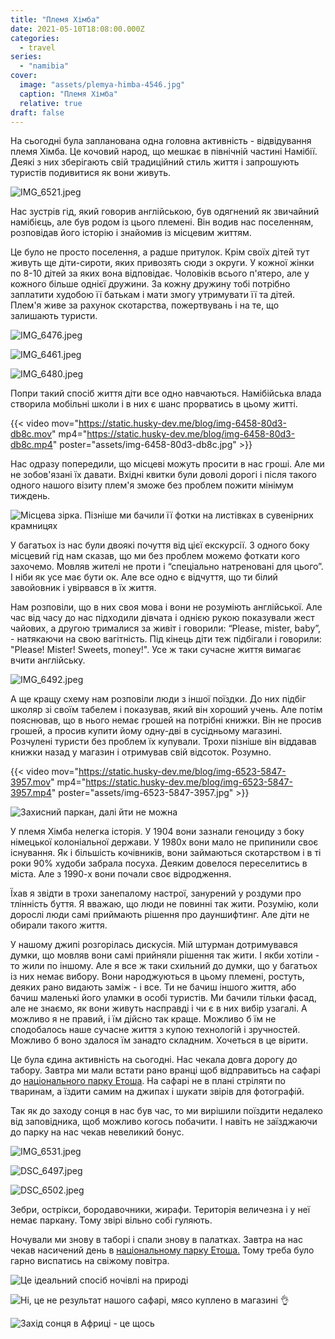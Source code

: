 ```yaml
---
title: "Племя Хімба"
date: 2021-05-10T18:08:00.000Z
categories:
  - travel
series:
  - "namibia"
cover:
  image: "assets/plemya-himba-4546.jpg"
  caption: "Племя Хімба"
  relative: true
draft: false
---
```


На сьогодні була запланована одна головна активність - відвідування племя Хімба. Це кочовий народ, що мешкає в північній частині Намібії. Деякі з них зберігають свій традиційний стиль життя і запрошують туристів подивитися як вони живуть.

![IMG_6521.jpeg](assets/img-6521-5873.jpg)

Нас зустрів гід, який говорив англійською, був одягнений як звичайний намібієць, але був родом із цього племені. Він водив нас поселенням, розповідав його історію і знайомив із місцевим життям.

Це було не просто поселення, а радше притулок. Крім своїх дітей тут живуть ще діти-сироти, яких привозять сюди з округи. У кожної жінки по 8-10 дітей за яких вона відповідає. Чоловіків всього п'ятеро, але у кожного більше однієї дружини. За кожну дружину тобі потрібно заплатити худобою її батькам і мати змогу утримувати її та дітей. Плем'я живе за рахунок скотарства, пожертвувань і на те, що залишають туристи.

![IMG_6476.jpeg](assets/img-6476-b42d.jpg)

![IMG_6461.jpeg](assets/img-6461-a5b9.jpg)

![IMG_6480.jpeg](assets/img-6480-f957.jpg)

Попри такий спосіб життя діти все одно навчаються. Намібійська влада створила мобільні школи і в них є шанс прорватись в цьому житті.

{{< video mov="https://static.husky-dev.me/blog/img-6458-80d3-db8c.mov" mp4="https://static.husky-dev.me/blog/img-6458-80d3-db8c.mp4" poster="assets/img-6458-80d3-db8c.jpg" >}}

Нас одразу попередили, що місцеві можуть просити в нас гроші. Але ми не зобов'язані їх давати. Вхідні квитки були доволі дорогі і після такого одного нашого візиту плем'я зможе без проблем пожити мінімум тиждень.

![Місцева зірка. Пізніше ми бачили її фотки на листівках в сувенірних крамницях](assets/mistseva-zirka-piznishe-mi-bachili-ii-fotki-na-listivkah-v-suvenirnih-kramnitsyah-ba88.jpg "Місцева зірка. Пізніше ми бачили її фотки на листівках в сувенірних крамницях")

У багатьох із нас були двоякі почуття від цієї екскурсії. З одного боку місцевий гід нам сказав, що ми без проблем можемо фоткати кого захочемо. Мовляв жителі не проти і “спеціально натреновані для цього”. І ніби як усе має бути ок. Але все одно є відчуття, що ти білий завойовник і увірвався в їх життя.

Нам розповіли, що в них своя мова і вони не розуміють англійської. Але час від часу до нас підходили дівчата і однією рукою показували жест чайових, а другою трималися за живіт і говорили: “Please, mister, baby”, - натякаючи на свою вагітність. Під кінець діти теж підбігали і говорили: "Please! Mister! Sweets, money!". Усе ж таки сучасне життя вимагає вчити англійську.

![IMG_6492.jpeg](assets/img-6492-2252.jpg)

А ще кращу схему нам розповіли люди з іншої поїздки. До них підбіг школяр зі своїм табелем і показував, який він хороший учень. Але потім пояснював, що в нього немає грошей на потрібні книжки. Він не просив грошей, а просив купити йому одну-дві в сусідньому магазині. Розчулені туристи без проблем їх купували. Трохи пізніше він віддавав книжки назад у магазин і отримував свій відсоток. Розумно.

{{< video mov="https://static.husky-dev.me/blog/img-6523-5847-3957.mov" mp4="https://static.husky-dev.me/blog/img-6523-5847-3957.mp4" poster="assets/img-6523-5847-3957.jpg" >}}

![Захисний паркан, далі йти не можна](assets/zahisnii-parkan-dali-iti-ne-mozhna-09b9.jpg "Захисний паркан, далі йти не можна")

У племя Хімба нелегка історія. У 1904 вони зазнали геноциду з боку німецької колоніальної держави. У 1980х вони мало не припинили своє існування. Як і більшість кочівників, вони займаються скотарством і в ті роки 90% худоби забрала посуха. Деяким довелося переселитись в міста. Але з 1990-х вони почали своє відродження.

Їхав я звідти в трохи занепалому настрої, занурений у роздуми про тлінність буття. Я вважаю, що люди не повинні так жити. Розумію, коли дорослі люди самі приймають рішення про дауншифтинг. Але діти не обирали такого життя.

У нашому джипі розгорілась дискусія. Мій штурман дотримувався думки, що мовляв вони самі прийняли рішення так жити. І якби хотіли - то жили по іншому. Але я все ж таки схильний до думки, що у багатьох із них немає вибору. Вони народжуються в цьому племені, ростуть, деяких рано видають заміж - і все. Ти не бачиш іншого життя, або бачиш маленькі його уламки в особі туристів. Ми бачили тільки фасад, але не знаємо, як вони живуть насправді і чи є в них вибір узагалі. А можливо я не правий, і їм дійсно так краще. Можливо б їм не сподобалось наше сучасне життя з купою технологій і зручностей. Можливо б воно здалося їм занадто складним. Хочеться в це вірити.

Це була єдина активність на сьогодні. Нас чекала довга дорогу до табору. Завтра ми мали встати рано вранці щоб відправитьсь на сафарі до [національного парку Етоша](https://goo.gl/maps/LzS8WTWPv9hzJLFfA). На сафарі не в плані стріляти по тваринам, а їздити самим на джипах і шукати звірів для фотографій.

Так як до заходу сонця в нас був час, то ми вирішили поїздити недалеко від заповідника, щоб можливо когось побачити. І навіть не заїзджаючи до парку на нас чекав невеликий бонус.

![IMG_6531.jpeg](assets/img-6531-a8d4.jpg)

![DSC_6497.jpeg](assets/dsc-6497-f417.jpg)

![DSC_6502.jpeg](assets/dsc-6502-1994.jpg)

Зебри, острікси, бородавочники, жирафи. Територія величезна і у неї немає паркану. Тому звірі вільно собі гуляють.

Ночували ми знову в таборі і спали знову в палатках. Завтра на нас чекав насичений день в [національному парку Етоша.](/posts/natsionalnii-park-etosha) Тому треба було гарно виспатись на свіжому повітра.

![Це ідеальний спосіб ночівлі на природі](assets/tse-idealnii-sposib-nochivli-na-prirodi-3f34.jpg "Це ідеальний спосіб ночівлі на природі")

![Ні, це не результат нашого сафарі, мясо куплено в магазині 👌](assets/ni-tse-ne-rezultat-nashogo-safari-myaso-kupleno-v-magazini-cbb6.jpg "Ні, це не результат нашого сафарі, мясо куплено в магазині 👌")

![Захід сонця в Африці - це щось](assets/zahid-sontsya-v-afritsi-tse-schos-0f5a.jpg "Захід сонця в Африці - це щось")
